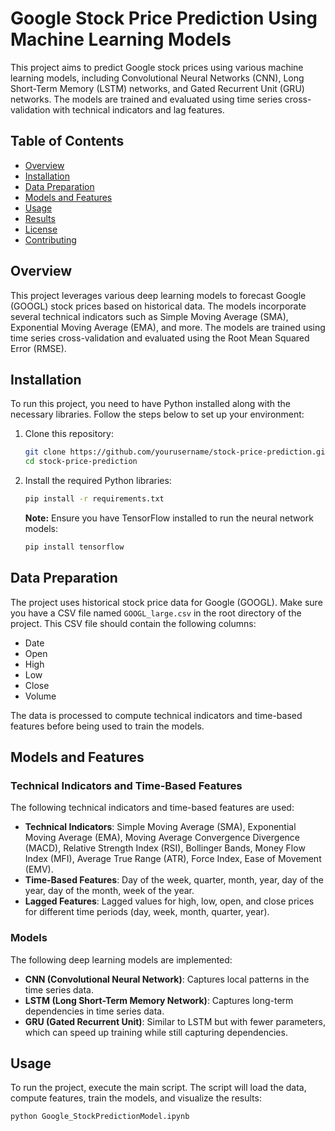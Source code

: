 # Google Stock Price Prediction Using Machine Learning Models

This project aims to predict Google stock prices using various machine learning models, including Convolutional Neural Networks (CNN), Long Short-Term Memory (LSTM) networks, and Gated Recurrent Unit (GRU) networks. The models are trained and evaluated using time series cross-validation with technical indicators and lag features.

## Table of Contents

- [Overview](#overview)
- [Installation](#installation)
- [Data Preparation](#data-preparation)
- [Models and Features](#models-and-features)
- [Usage](#usage)
- [Results](#results)
- [License](#license)
- [Contributing](#contributing)

## Overview

This project leverages various deep learning models to forecast Google (GOOGL) stock prices based on historical data. The models incorporate several technical indicators such as Simple Moving Average (SMA), Exponential Moving Average (EMA), and more. The models are trained using time series cross-validation and evaluated using the Root Mean Squared Error (RMSE).

## Installation

To run this project, you need to have Python installed along with the necessary libraries. Follow the steps below to set up your environment:

1. Clone this repository:
    ```bash
    git clone https://github.com/yourusername/stock-price-prediction.git
    cd stock-price-prediction
    ```

2. Install the required Python libraries:
    ```bash
    pip install -r requirements.txt
    ```

    **Note:** Ensure you have TensorFlow installed to run the neural network models:
    ```bash
    pip install tensorflow
    ```

## Data Preparation

The project uses historical stock price data for Google (GOOGL). Make sure you have a CSV file named `GOOGL_large.csv` in the root directory of the project. This CSV file should contain the following columns:
- Date
- Open
- High
- Low
- Close
- Volume

The data is processed to compute technical indicators and time-based features before being used to train the models.

## Models and Features

### Technical Indicators and Time-Based Features

The following technical indicators and time-based features are used:
- **Technical Indicators**: Simple Moving Average (SMA), Exponential Moving Average (EMA), Moving Average Convergence Divergence (MACD), Relative Strength Index (RSI), Bollinger Bands, Money Flow Index (MFI), Average True Range (ATR), Force Index, Ease of Movement (EMV).
- **Time-Based Features**: Day of the week, quarter, month, year, day of the year, day of the month, week of the year.
- **Lagged Features**: Lagged values for high, low, open, and close prices for different time periods (day, week, month, quarter, year).

### Models

The following deep learning models are implemented:
- **CNN (Convolutional Neural Network)**: Captures local patterns in the time series data.
- **LSTM (Long Short-Term Memory Network)**: Captures long-term dependencies in time series data.
- **GRU (Gated Recurrent Unit)**: Similar to LSTM but with fewer parameters, which can speed up training while still capturing dependencies.

## Usage

To run the project, execute the main script. The script will load the data, compute features, train the models, and visualize the results:

```bash
python Google_StockPredictionModel.ipynb
